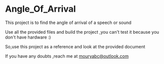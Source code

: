 # Angle_Of_Arrival

This project is to find the angle of arrival of a speech or sound 

Use all the provided files and build the project ,you can't test it because you don't have hardware :)

So,use this project as a reference and look at the provided document

If you have any doubts ,reach me at mouryabc@outlook.com

